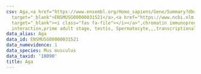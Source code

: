 ```yaml
---
csv: Aga,<a href="https://www.ensembl.org/Homo_sapiens/Gene/Summary?db=core;g=ENSMUSG00000031521"
  target="_blank">ENSMUSG00000031521</a>,<a href="https://www.ncbi.nlm.nih.gov/pubmed/25450459"
  target="_blank"><i class="fas fa-file"></i></a>",chromatin immunoprecipitation assay,direct
  interaction,prime adult stage, testis, Spermatocyte,,,transcriptional regulation,
data_alias: Aga
data_id: ENSMUSG00000031521
data_numevidence: 1
data_species: Mus musculus
data_taxid: '10090'
title: Aga
---
```

